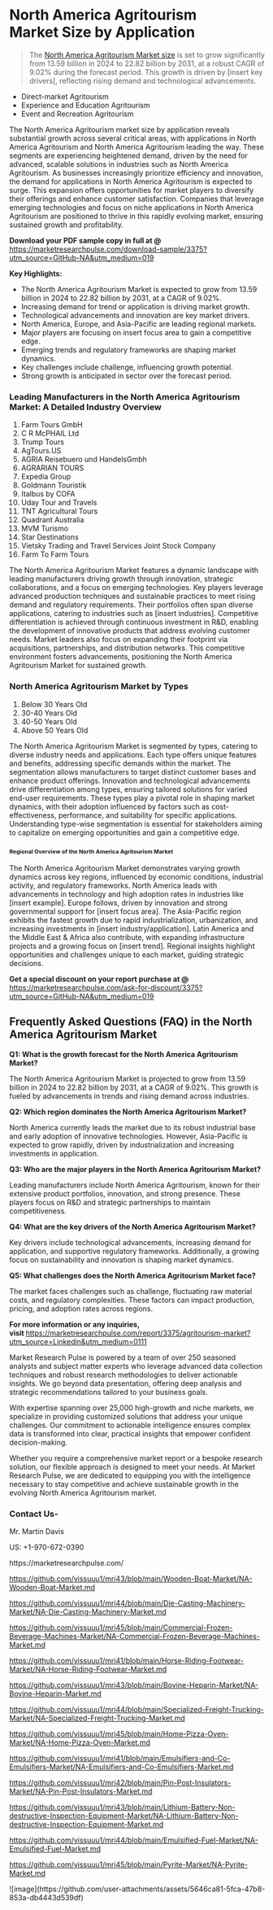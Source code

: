 <h1>North America Agritourism Market&nbsp;Size by Application</h1><blockquote><p>The <a href="https://marketresearchpulse.com/download-sample/3375?utm_source=GitHub-NA&amp;utm_medium=019">North America Agritourism Market size</a> is set to grow significantly from 13.59 billion in 2024 to 22.82 billion by 2031, at a robust CAGR of 9.02% during the forecast period. This growth is driven by [insert key drivers], reflecting rising demand and technological advancements.</p></blockquote><ul><li>Direct-market Agritourism <li> Experience and Education Agritourism <li> Event and Recreation Agritourism</li></ul><p>The North America Agritourism market size by application reveals substantial growth across several critical areas, with applications in North America Agritourism and North America Agritourism leading the way. These segments are experiencing heightened demand, driven by the need for advanced, scalable solutions in industries such as North America Agritourism. As businesses increasingly prioritize efficiency and innovation, the demand for applications in North America Agritourism is expected to surge. This expansion offers opportunities for market players to diversify their offerings and enhance customer satisfaction. Companies that leverage emerging technologies and focus on niche applications in North America Agritourism are positioned to thrive in this rapidly evolving market, ensuring sustained growth and profitability.</p><p><strong>Download your PDF sample copy in full at @ </strong><a href="https://marketresearchpulse.com/download-sample/3375?utm_source=GitHub-NA&amp;utm_medium=019">https://marketresearchpulse.com/download-sample/3375?utm_source=GitHub-NA&amp;utm_medium=019</a></p><p><strong>Key Highlights: </strong></p><ul><li>The North America Agritourism Market is expected to grow from 13.59 billion in 2024 to 22.82 billion by 2031, at a CAGR of 9.02%.</li><li>Increasing demand for trend or application is driving market growth.</li><li>Technological advancements and innovation are key market drivers.</li><li>North America, Europe, and Asia-Pacific are leading regional markets.</li><li>Major players are focusing on insert focus area to gain a competitive edge.</li><li>Emerging trends and regulatory frameworks are shaping market dynamics.</li><li>Key challenges include challenge, influencing growth potential.</li><li>Strong growth is anticipated in sector over the forecast period.</li></ul><h3>Leading Manufacturers in the North America Agritourism Market: A Detailed Industry Overview</h3><ol><li>Farm Tours GmbH</li><li>C R McPHAIL Ltd</li><li>Trump Tours</li><li>AgTours.US</li><li>AGRIA Reisebuero und HandelsGmbh</li><li>AGRARIAN TOURS</li><li>Expedia Group</li><li>Goldmann Touristik</li><li>Italbus by COFA</li><li>Uday Tour and Travels</li><li>TNT Agricultural Tours</li><li>Quadrant Australia</li><li>MVM Turismo</li><li>Star Destinations</li><li>Vietsky Trading and Travel Services Joint Stock Company</li><li>Farm To Farm Tours</li></ol><div class="flex max-w-full flex-col flex-grow"><div class="min-h-8 text-message flex w-full flex-col items-end gap-2 whitespace-normal break-words [.text-message+&amp;]:mt-5" dir="auto" data-message-author-role="assistant" data-message-id="fd8432e4-4910-450d-b182-61b7bfb0a01f" data-message-model-slug="gpt-4o"><div class="flex w-full flex-col gap-1 empty:hidden first:pt-[3px]"><div class="markdown prose w-full break-words dark:prose-invert light"><p>The North America Agritourism Market features a dynamic landscape with leading manufacturers driving growth through innovation, strategic collaborations, and a focus on emerging technologies. Key players leverage advanced production techniques and sustainable practices to meet rising demand and regulatory requirements. Their portfolios often span diverse applications, catering to industries such as [insert industries]. Competitive differentiation is achieved through continuous investment in R&amp;D, enabling the development of innovative products that address evolving customer needs. Market leaders also focus on expanding their footprint via acquisitions, partnerships, and distribution networks. This competitive environment fosters advancements, positioning the North America Agritourism Market for sustained growth.</p></div></div></div></div><h3>North America Agritourism Market by Types</h3><ol><li>Below 30 Years Old <li> 30-40 Years Old <li> 40-50 Years Old <li> Above 50 Years Old</li></ol><div class="flex max-w-full flex-col flex-grow"><div class="min-h-8 text-message flex w-full flex-col items-end gap-2 whitespace-normal break-words [.text-message+&amp;]:mt-5" dir="auto" data-message-author-role="assistant" data-message-id="084470be-0bb7-4664-bddf-5156b4f41249" data-message-model-slug="gpt-4o-mini"><div class="flex w-full flex-col gap-1 empty:hidden first:pt-[3px]"><div class="markdown prose w-full break-words dark:prose-invert light"><p>The North America Agritourism Market is segmented by types, catering to diverse industry needs and applications. Each type offers unique features and benefits, addressing specific demands within the market. The segmentation allows manufacturers to target distinct customer bases and enhance product offerings. Innovation and technological advancements drive differentiation among types, ensuring tailored solutions for varied end-user requirements. These types play a pivotal role in shaping market dynamics, with their adoption influenced by factors such as cost-effectiveness, performance, and suitability for specific applications. Understanding type-wise segmentation is essential for stakeholders aiming to capitalize on emerging opportunities and gain a competitive edge.</p></div></div></div></div><h3><span style="font-size: 11px;">Regional Overview of the North America Agritourism Market</span></h3><div class="flex max-w-full flex-col flex-grow"><div class="min-h-8 text-message flex w-full flex-col items-end gap-2 whitespace-normal break-words [.text-message+&amp;]:mt-5" dir="auto" data-message-author-role="assistant" data-message-id="e9038762-ce64-4e30-91c9-9bd413514231" data-message-model-slug="gpt-4o-mini"><div class="flex w-full flex-col gap-1 empty:hidden first:pt-[3px]"><div class="markdown prose w-full break-words dark:prose-invert light"><p>The North America Agritourism Market demonstrates varying growth dynamics across key regions, influenced by economic conditions, industrial activity, and regulatory frameworks. North America leads with advancements in technology and high adoption rates in industries like [insert example]. Europe follows, driven by innovation and strong governmental support for [insert focus area]. The Asia-Pacific region exhibits the fastest growth due to rapid industrialization, urbanization, and increasing investments in [insert industry/application]. Latin America and the Middle East &amp; Africa also contribute, with expanding infrastructure projects and a growing focus on [insert trend]. Regional insights highlight opportunities and challenges unique to each market, guiding strategic decisions.</p></div></div></div></div><p><strong>Get a special discount on your report purchase at @ </strong><a href="https://marketresearchpulse.com/ask-for-discount/3375?utm_source=GitHub-NA&amp;utm_medium=019">https://marketresearchpulse.com/ask-for-discount/3375?utm_source=GitHub-NA&amp;utm_medium=019</a></p><h2>Frequently Asked Questions (FAQ) in the North America Agritourism Market</h2><p><strong>Q1: What is the growth forecast for the North America Agritourism Market?</strong></p><p>The North America Agritourism Market is projected to grow from 13.59 billion in 2024 to 22.82 billion by 2031, at a CAGR of 9.02%. This growth is fueled by advancements in trends and rising demand across industries.</p><p><strong>Q2: Which region dominates the North America Agritourism Market?</strong></p><p>North America currently leads the market due to its robust industrial base and early adoption of innovative technologies. However, Asia-Pacific is expected to grow rapidly, driven by industrialization and increasing investments in application.</p><p><strong>Q3: Who are the major players in the North America Agritourism Market?</strong></p><p>Leading manufacturers include North America Agritourism, known for their extensive product portfolios, innovation, and strong presence. These players focus on R&amp;D and strategic partnerships to maintain competitiveness.</p><p><strong>Q4: What are the key drivers of the North America Agritourism Market?</strong></p><p>Key drivers include technological advancements, increasing demand for application, and supportive regulatory frameworks. Additionally, a growing focus on sustainability and innovation is shaping market dynamics.</p><p><strong>Q5: What challenges does the North America Agritourism Market face?</strong></p><p>The market faces challenges such as challenge, fluctuating raw material costs, and regulatory complexities. These factors can impact production, pricing, and adoption rates across regions.</p><p><strong>For more information or any inquiries, visit&nbsp;</strong><a href="https://marketresearchpulse.com/report/3375/agritourism-market?utm_source=Linkedin&utm_medium=0111">https://marketresearchpulse.com/report/3375/agritourism-market?utm_source=Linkedin&utm_medium=0111</a></p><p>Market Research Pulse is powered by a team of over 250 seasoned analysts and subject matter experts who leverage advanced data collection techniques and robust research methodologies to deliver actionable insights. We go beyond data presentation, offering deep analysis and strategic recommendations tailored to your business goals.</p><p>With expertise spanning over 25,000 high-growth and niche markets, we specialize in providing customized solutions that address your unique challenges. Our commitment to actionable intelligence ensures complex data is transformed into clear, practical insights that empower confident decision-making.</p><p>Whether you require a comprehensive market report or a bespoke research solution, our flexible approach is designed to meet your needs. At Market Research Pulse, we are dedicated to equipping you with the intelligence necessary to stay competitive and achieve sustainable growth in the evolving North America Agritourism market.</p><h3><strong>Contact Us-</strong></h3><p>Mr. Martin Davis</p><p>US: +1-970-672-0390</p><p>https://marketresearchpulse.com/</p><p><a href="https://github.com/vissuuu1/mri43/blob/main/Wooden-Boat-Market/NA-Wooden-Boat-Market.md">https://github.com/vissuuu1/mri43/blob/main/Wooden-Boat-Market/NA-Wooden-Boat-Market.md</a></p><p><a href="https://github.com/vissuuu1/mri44/blob/main/Die-Casting-Machinery-Market/NA-Die-Casting-Machinery-Market.md">https://github.com/vissuuu1/mri44/blob/main/Die-Casting-Machinery-Market/NA-Die-Casting-Machinery-Market.md</a></p><p><a href="https://github.com/vissuuu1/mri45/blob/main/Commercial-Frozen-Beverage-Machines-Market/NA-Commercial-Frozen-Beverage-Machines-Market.md">https://github.com/vissuuu1/mri45/blob/main/Commercial-Frozen-Beverage-Machines-Market/NA-Commercial-Frozen-Beverage-Machines-Market.md</a></p><p><a href="https://github.com/vissuuu1/mri41/blob/main/Horse-Riding-Footwear-Market/NA-Horse-Riding-Footwear-Market.md">https://github.com/vissuuu1/mri41/blob/main/Horse-Riding-Footwear-Market/NA-Horse-Riding-Footwear-Market.md</a></p><p><a href="https://github.com/vissuuu1/mri43/blob/main/Bovine-Heparin-Market/NA-Bovine-Heparin-Market.md">https://github.com/vissuuu1/mri43/blob/main/Bovine-Heparin-Market/NA-Bovine-Heparin-Market.md</a></p><p><a href="https://github.com/vissuuu1/mri44/blob/main/Specialized-Freight-Trucking-Market/NA-Specialized-Freight-Trucking-Market.md">https://github.com/vissuuu1/mri44/blob/main/Specialized-Freight-Trucking-Market/NA-Specialized-Freight-Trucking-Market.md</a></p><p><a href="https://github.com/vissuuu1/mri45/blob/main/Home-Pizza-Oven-Market/NA-Home-Pizza-Oven-Market.md">https://github.com/vissuuu1/mri45/blob/main/Home-Pizza-Oven-Market/NA-Home-Pizza-Oven-Market.md</a></p><p><a href="https://github.com/vissuuu1/mri41/blob/main/Emulsifiers-and-Co-Emulsifiers-Market/NA-Emulsifiers-and-Co-Emulsifiers-Market.md">https://github.com/vissuuu1/mri41/blob/main/Emulsifiers-and-Co-Emulsifiers-Market/NA-Emulsifiers-and-Co-Emulsifiers-Market.md</a></p><p><a href="https://github.com/vissuuu1/mri42/blob/main/Pin-Post-Insulators-Market/NA-Pin-Post-Insulators-Market.md">https://github.com/vissuuu1/mri42/blob/main/Pin-Post-Insulators-Market/NA-Pin-Post-Insulators-Market.md</a></p><p><a href="https://github.com/vissuuu1/mri43/blob/main/Lithium-Battery-Non-destructive-Inspection-Equipment-Market/NA-Lithium-Battery-Non-destructive-Inspection-Equipment-Market.md">https://github.com/vissuuu1/mri43/blob/main/Lithium-Battery-Non-destructive-Inspection-Equipment-Market/NA-Lithium-Battery-Non-destructive-Inspection-Equipment-Market.md</a></p><p><a href="https://github.com/vissuuu1/mri44/blob/main/Emulsified-Fuel-Market/NA-Emulsified-Fuel-Market.md">https://github.com/vissuuu1/mri44/blob/main/Emulsified-Fuel-Market/NA-Emulsified-Fuel-Market.md</a></p><p><a href="https://github.com/vissuuu1/mri45/blob/main/Pyrite-Market/NA-Pyrite-Market.md">https://github.com/vissuuu1/mri45/blob/main/Pyrite-Market/NA-Pyrite-Market.md</a></p>
![image](https://github.com/user-attachments/assets/5646ca81-5fca-47b8-853a-db4443d539df)
